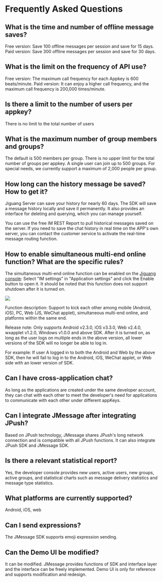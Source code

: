 # Frequently Asked Questions

## What is the time and number of offline message saves?

Free version: Save 100 offline messages per session and save for 15 days.
Paid version: Save 300 offline messages per session and save for 30 days.

## What is the limit on the frequency of API use?

Free version: The maximum call frequency for each Appkey is 600 beats/minute.
Paid version: It can enjoy a higher call frequency, and the maximum call frequency is 200,000 times/minute.

## Is there a limit to the number of users per appkey?

There is no limit to the total number of users

## What is the maximum number of group members and groups?

The default is 500 members per group. There is no upper limit for the total number of groups per appkey. A single user can join up to 500 groups. For special needs, we currently support a maximum of 2,000 people per group.

## How long can the history message be saved? How to get it?

Jiguang Server can save your history for nearly 60 days. The SDK will save a message history locally and save it permanently. It also provides an interface for deleting and querying, which you can manage yourself.

You can use the free IM REST Report to pull historical messages saved on the server. If you need to save the chat history in real time on the APP's own server, you can contact the customer service to activate the real-time message routing function.

## How to enable simultaneous multi-end online function? What are the specific rules?

The simultaneous multi-end online function can be enabled on the [Jiguang console]((https://www.jiguang.cn/accounts/login/form)): Select "IM settings" in "Application settings" and click the Enable button to open it. It should be noted that this function does not support shutdown after it is turned on.

![](../image/online.png)

Function description: Support to kick each other among mobile (Android, iOS), PC, Web (JS, WeChat applet), simultaneous multi-end online, and platforms within the same end.

Release note: Only supports Android v2.3.0, iOS v3.3.0, Web v2.4.0, wxapplet v1.2.0, Windows v1.0.0 and above SDK. After it is turned on, as long as the user logs on multiple ends in the above version, all lower versions of the SDK will no longer be able to log in.

For example: If user A logged in to both the Android and Web by the above SDK, then he will fail to log in to the Android, iOS, WeChat applet, or Web side with an lower version of SDK.

## Can I have cross-application chat?

As long as the applications are created under the same developer account, they can chat with each other to meet the developer's need for applications to communicate with each other under different appKeys.

## Can I integrate JMessage after integrating JPush?

Based on JPush technology, JMessage shares JPush's long network connection and is compatible with all JPush functions. It can also integrate JPush SDK and JMessage SDK.

## Is there a relevant statistical report?

Yes, the developer console provides new users, active users, new groups, active groups, and statistical charts such as message delivery statistics and message type statistics.

## What platforms are currently supported?

Android, iOS, web

## Can I send expressions?

The JMessage SDK supports emoji expression sending.

## Can the Demo UI be modified?

It can be modified. JMessage provides functions of SDK and interface layer and the interface can be freely implemented. Demo UI is only for reference and supports modification and redesign.
